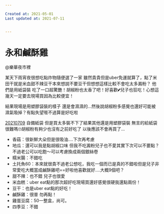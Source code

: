 ```yaml
---

Created at: 2021-05-01
Last updated at: 2021-07-11


---
```


# 永和鹹酥雞


@樂華夜市裡

某天下雨宵夜很想吃點炸物隨便選了一家 雖然貴貴但是uber免運就算了，點了米田干就是米血甜不辣豆干本來想說不要豆干但想想這樣比較不會吃太多澱粉？
他們是用紙袋裝 吃了一口超驚艷！胡椒粉也太香了吧！好喜歡💕兒子也狂吃！心想這幾天一定要去現場買因為比較便宜！

結果現場是用塑膠袋裝的樣子 還是會濕濕的...然後說胡椒粉多感覺也還好可能被濕氣吸掉？有點失望啀不過算是好吃啦

[20210709](tel:+88620210709) 自備紙袋 但是買太多裝不下了結果其他還是用塑膠袋裝 無言的給紙袋很難嗎🙄️胡椒粉有夠少也沒有之前好吃了 以後應該不會再買了...

* 香菇：很新鮮大朵但是很吸油....下次再考慮
* 地瓜：還可以我是點胡椒口味 但我不吃澱粉兒子也不愛其實下次可以不要點？不過老公可以吃飽～可以考慮換成兩個銀絲卷
* 糯米腸：不錯吃
* 土托魚60：本來就很貴不過老公想吃，我吃一個而已是真的不錯啦但是兒子非常愛吃大概當成鹹酥雞吧==好啦他喜歡就好....大概9個吧？
* 甜不辣：也不錯 兒子也很愛
* 米血糕：uber eat點的那次超好吃現場買還好感覺很硬我還點兩份！
* 豆干：也是uber eat點的好吃！
* 鹹酥雞：很普 勿再點！
* 雞蛋豆腐：50一整盒，尚可。
* 四季豆：不錯

